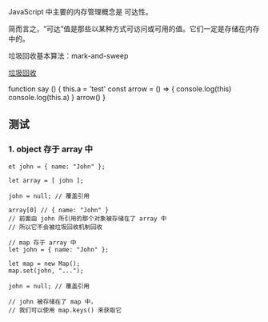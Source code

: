 
JavaScript 中主要的内存管理概念是 可达性。

简而言之，“可达”值是那些以某种方式可访问或可用的值。它们一定是存储在内存中的。

垃圾回收基本算法：mark-and-sweep

[垃圾回收](https://zh.javascript.info/garbage-collection)

function say () {
    this.a = 'test'
    const arrow = () => {
        console.log(this)
        console.log(this.a)
    }
    arrow()
}

## 测试
### 1. object 存于 array 中
```
et john = { name: "John" };

let array = [ john ];

john = null; // 覆盖引用

array[0] // { name: "John" }
// 前面由 john 所引用的那个对象被存储在了 array 中
// 所以它不会被垃圾回收机制回收

// map 存于 array 中
let john = { name: "John" };

let map = new Map();
map.set(john, "...");

john = null; // 覆盖引用

// john 被存储在了 map 中，
// 我们可以使用 map.keys() 来获取它
```

